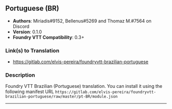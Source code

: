 ## Portuguese (BR)

* **Authors**: Miriadis#9152, Bellenus#5269 and Thomaz M.#7564 on Discord
* **Version**: 0.1.0
* **Foundry VTT Compatibility**: 0.3+

### Link(s) to Translation
* <https://gitlab.com/elvis-pereira/foundryvtt-brazilian-portuguese>

### Description
Foundry VTT Brazilian (Portuguese) translation. You can install it using the following manifest URL `https://gitlab.com/elvis-pereira/foundryvtt-brazilian-portuguese/raw/master/pt-BR/module.json`

---

